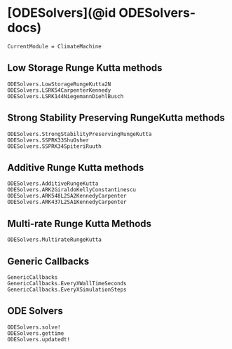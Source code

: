 # [ODESolvers](@id ODESolvers-docs)

```@meta
CurrentModule = ClimateMachine
```

## Low Storage Runge Kutta methods

```@docs
ODESolvers.LowStorageRungeKutta2N
ODESolvers.LSRK54CarpenterKennedy
ODESolvers.LSRK144NiegemannDiehlBusch
```

## Strong Stability Preserving RungeKutta methods

```@docs
ODESolvers.StrongStabilityPreservingRungeKutta
ODESolvers.SSPRK33ShuOsher
ODESolvers.SSPRK34SpiteriRuuth
```

## Additive Runge Kutta methods

```@docs
ODESolvers.AdditiveRungeKutta
ODESolvers.ARK2GiraldoKellyConstantinescu
ODESolvers.ARK548L2SA2KennedyCarpenter
ODESolvers.ARK437L2SA1KennedyCarpenter
```

## Multi-rate Runge Kutta Methods

```@docs
ODESolvers.MultirateRungeKutta
```

## Generic Callbacks

```@docs
GenericCallbacks
GenericCallbacks.EveryXWallTimeSeconds
GenericCallbacks.EveryXSimulationSteps
```

## ODE Solvers

```@docs
ODESolvers.solve!
ODESolvers.gettime
ODESolvers.updatedt!
```
